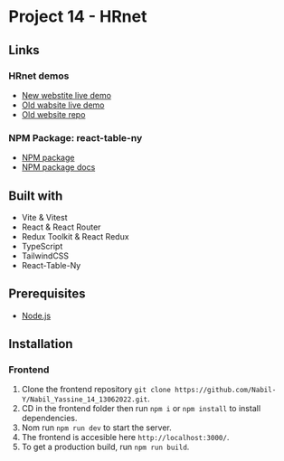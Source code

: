# Project 14 - HRnet

## Links

### HRnet demos

- [New webstite live demo](https://Nabil-Yassine-14-13062022.vercel.app/)
- [Old wabsite live demo](https://old-hrnet.vercel.app/)
- [Old website repo](https://github.com/Nabil-Y/old-hrnet)

### NPM Package: react-table-ny

- [NPM package](https://www.npmjs.com/package/react-table-ny)
- [NPM package docs](https://react-table-ny-docs.vercel.app/)

## Built with

- Vite & Vitest
- React & React Router
- Redux Toolkit & React Redux
- TypeScript
- TailwindCSS
- React-Table-Ny

## Prerequisites

- [Node.js](https://nodejs.org/en/)

## Installation

### Frontend

1. Clone the frontend repository `git clone https://github.com/Nabil-Y/Nabil_Yassine_14_13062022.git`.
1. CD in the frontend folder then run `npm i` or `npm install` to install dependencies.
1. Nom run `npm run dev` to start the server.
1. The frontend is accesible here `http://localhost:3000/`.
1. To get a production build, run `npm run build`.
